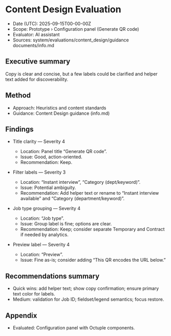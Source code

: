 # Content Design Evaluation

- Date (UTC): 2025-09-15T00-00-00Z
- Scope: Prototype › Configuration panel (Generate QR code)
- Evaluator: AI assistant
- Sources: system/evaluations/content_design/guidance documents/info.md

## Executive summary
Copy is clear and concise, but a few labels could be clarified and helper text added for discoverability.

## Method
- Approach: Heuristics and content standards
- Guidance: Content Design guidance (info.md)

## Findings
- Title clarity — Severity 4
  - Location: Panel title “Generate QR code”.
  - Issue: Good, action-oriented.
  - Recommendation: Keep.

- Filter labels — Severity 3
  - Location: “Instant interview”, “Category (dept/keyword)”.
  - Issue: Potential ambiguity.
  - Recommendation: Add helper text or rename to “Instant interview available” and “Category (department/keyword)”.

- Job type grouping — Severity 4
  - Location: “Job type”.
  - Issue: Group label is fine; options are clear.
  - Recommendation: Keep; consider separate Temporary and Contract if needed by analytics.

- Preview label — Severity 4
  - Location: “Preview”.
  - Issue: Fine as-is; consider adding “This QR encodes the URL below.”

## Recommendations summary
- Quick wins: add helper text; show copy confirmation; ensure primary text color for labels.
- Medium: validation for Job ID; fieldset/legend semantics; focus restore.

## Appendix
- Evaluated: Configuration panel with Octuple components.
